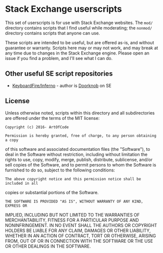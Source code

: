 # Stack Exchange userscripts
This set of userscripts is for use with Stack Exchange websites. The `mod/` directory contains scripts that I find useful while moderating; the `nonmod/` directory contains scripts that anyone can use.

These scripts are intended to be useful, but are offered as-is, and without guarantee or warranty. Scripts here may or may not work, and may break at any time due to changes in the Stack Exchange engine. Please open an issue if you find a problem, and I'll see what I can do.

## Other useful SE script repositories
- [KeyboardFire/Inferno](https://github.com/KeyboardFire/Inferno) - author is [Doorknob](http://stackexchange.com/users/1266491/doorknob) on SE

## License
Unless otherwise noted, scripts within this directory and all subdirectories are offered under the terms of the MIT license:

    Copyright (c) 2016- ArtOfCode

    Permission is hereby granted, free of charge, to any person obtaining a copy
of this software and associated documentation files (the "Software"), to deal
in the Software without restriction, including without limitation the rights
to use, copy, modify, merge, publish, distribute, sublicense, and/or sell
copies of the Software, and to permit persons to whom the Software is
furnished to do so, subject to the following conditions:

    The above copyright notice and this permission notice shall be included in all
copies or substantial portions of the Software.

    THE SOFTWARE IS PROVIDED "AS IS", WITHOUT WARRANTY OF ANY KIND, EXPRESS OR
IMPLIED, INCLUDING BUT NOT LIMITED TO THE WARRANTIES OF MERCHANTABILITY,
FITNESS FOR A PARTICULAR PURPOSE AND NONINFRINGEMENT. IN NO EVENT SHALL THE
AUTHORS OR COPYRIGHT HOLDERS BE LIABLE FOR ANY CLAIM, DAMAGES OR OTHER
LIABILITY, WHETHER IN AN ACTION OF CONTRACT, TORT OR OTHERWISE, ARISING FROM,
OUT OF OR IN CONNECTION WITH THE SOFTWARE OR THE USE OR OTHER DEALINGS IN THE
SOFTWARE.